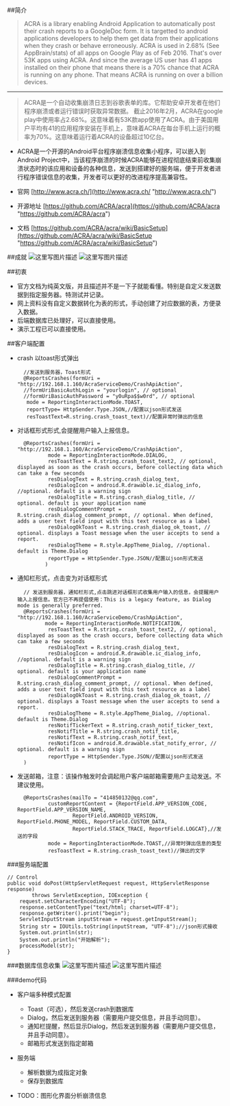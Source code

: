 ##简介
>ACRA is a library enabling Android Application to automatically post their crash reports to a GoogleDoc form. It is targetted to android applications developers to help them get data from their applications when they crash or behave erroneously.
ACRA is used in 2.68% (See AppBrain/stats) of all apps on Google Play as of Feb 2016. That's over 53K apps using ACRA. And since the average US user has 41 apps installed on their phone that means there is a 70% chance that ACRA is running on any phone. That means ACRA is running on over a billion devices.

---

> ACRA是一个自动收集崩溃日志到谷歌表单的库。它帮助安卓开发者在他们程序崩溃或者运行错误时获取异常数据。
截止2016年2月，ACRA在google play中使用率占2.68%。这意味着有53K款app使用了ACRA。由于美国用户平均有41的应用程序安装在手机上，意味着ACRA在每台手机上运行的概率为70%。这意味着运行着ACRA的设备超过10亿台。


* ACRA是一个开源的Android平台程序崩溃信息收集小程序，可以嵌入到Android Project中，当该程序崩溃的时候ACRA能够在进程彻底结束前收集崩溃状态时的该应用和设备的各种信息，发送到搭建好的服务端，便于开发者进行程序错误信息的收集，开发者可以更好的改进程序提高兼容性。

* 官网 [http://www.acra.ch/](http://www.acra.ch/ "http://www.acra.ch/")
* 开源地址 [https://github.com/ACRA/acra](https://github.com/ACRA/acra "https://github.com/ACRA/acra")
* 文档 [https://github.com/ACRA/acra/wiki/BasicSetup](https://github.com/ACRA/acra/wiki/BasicSetup "https://github.com/ACRA/acra/wiki/BasicSetup")

##成就
![这里写图片描述](http://img.blog.csdn.net/20170110152203985?watermark/2/text/aHR0cDovL2Jsb2cuY3Nkbi5uZXQvd2d5c2NzZg==/font/5a6L5L2T/fontsize/400/fill/I0JBQkFCMA==/dissolve/70/gravity/SouthEast)
![这里写图片描述](http://img.blog.csdn.net/20170110152215219?watermark/2/text/aHR0cDovL2Jsb2cuY3Nkbi5uZXQvd2d5c2NzZg==/font/5a6L5L2T/fontsize/400/fill/I0JBQkFCMA==/dissolve/70/gravity/SouthEast)

##初衷
* 官方文档为纯英文版，并且描述并不是一下子就能看懂。特别是自定义发送数据到指定服务器。特测试并记录。
* 网上资料没有自定义数据转化为表的形式，手动创建了对应数据的表，方便录入数据。
* 后端数据库已处理好，可以直接使用。
* 演示工程已可以直接使用。

##客户端配置

* crash 以toast形式弹出

		//发送到服务器，Toast形式
		@ReportsCrashes(formUri = "http://192.168.1.160/AcraServiceDemo/CrashApiAction",
		//formUriBasicAuthLogin = "yourlogin", // optional
		//formUriBasicAuthPassword = "y0uRpa$$w0rd", // optional
		 mode = ReportingInteractionMode.TOAST,
		 reportType= HttpSender.Type.JSON,//配置以json形式发送
		 resToastText=R.string.crash_toast_text)//配置异常时弹出的信息

* 对话框形式形式,会提醒用户输入上报信息。
	
		@ReportsCrashes(formUri = "http://192.168.1.160/AcraServiceDemo/CrashApiAction",
		        mode = ReportingInteractionMode.DIALOG,
		        resToastText = R.string.crash_toast_text2, // optional, displayed as soon as the crash occurs, before collecting data which can take a few seconds
		        resDialogText = R.string.crash_dialog_text,
		        resDialogIcon = android.R.drawable.ic_dialog_info, //optional. default is a warning sign
		        resDialogTitle = R.string.crash_dialog_title, // optional. default is your application name
		        resDialogCommentPrompt = R.string.crash_dialog_comment_prompt, // optional. When defined, adds a user text field input with this text resource as a label
		        resDialogOkToast = R.string.crash_dialog_ok_toast, // optional. displays a Toast message when the user accepts to send a report.
		        resDialogTheme = R.style.AppTheme_Dialog, //optional. default is Theme.Dialog
		        reportType = HttpSender.Type.JSON//配置以json形式发送
		       )


* 通知栏形式，点击变为对话框形式

		// 发送到服务器，通知栏形式,点击跳进对话框形式收集用户输入的信息，会提醒用户输入上报信息。官方已不再提倡使用：This is a legacy feature, as Dialog mode is generally preferred.
		@ReportsCrashes(formUri = "http://192.168.1.160/AcraServiceDemo/CrashApiAction",
		       mode = ReportingInteractionMode.NOTIFICATION,
		        resToastText = R.string.crash_toast_text2, // optional, displayed as soon as the crash occurs, before collecting data which can take a few seconds
		        resDialogText = R.string.crash_dialog_text,
		        resDialogIcon = android.R.drawable.ic_dialog_info, //optional. default is a warning sign
		        resDialogTitle = R.string.crash_dialog_title, // optional. default is your application name
		        resDialogCommentPrompt = R.string.crash_dialog_comment_prompt, // optional. When defined, adds a user text field input with this text resource as a label
		        resDialogOkToast = R.string.crash_dialog_ok_toast, // optional. displays a Toast message when the user accepts to send a report.
		        resDialogTheme = R.style.AppTheme_Dialog, //optional. default is Theme.Dialog
		        resNotifTickerText = R.string.crash_notif_ticker_text,
		        resNotifTitle = R.string.crash_notif_title,
		        resNotifText = R.string.crash_notif_text,
		        resNotifIcon = android.R.drawable.stat_notify_error, // optional. default is a warning sign
		        reportType = HttpSender.Type.JSON//配置以json形式发送
		)

* 发送邮箱，注意：该操作触发时会调起用户客户端邮箱需要用户主动发送。不建议使用。

		@ReportsCrashes(mailTo = "414850132@qq.com",
		        customReportContent = {ReportField.APP_VERSION_CODE, ReportField.APP_VERSION_NAME,
		                ReportField.ANDROID_VERSION, ReportField.PHONE_MODEL, ReportField.CUSTOM_DATA,
		                ReportField.STACK_TRACE, ReportField.LOGCAT},//发送的字段
		        mode = ReportingInteractionMode.TOAST,//异常时弹出信息的类型
		        resToastText = R.string.crash_toast_text)//弹出的文字

###服务端配置

	// Control
	public void doPost(HttpServletRequest request, HttpServletResponse response)
			throws ServletException, IOException {
		request.setCharacterEncoding("UTF-8");
		response.setContentType("text/html; charset=UTF-8");
		response.getWriter().print("begin");
		ServletInputStream inputStream = request.getInputStream();
		String str = IOUtils.toString(inputStream, "UTF-8");//json形式接收
		System.out.println(str);
		System.out.println("开始解析");
		processModel(str);
	}

###数据库信息收集
![这里写图片描述](http://img.blog.csdn.net/20170110152249485?watermark/2/text/aHR0cDovL2Jsb2cuY3Nkbi5uZXQvd2d5c2NzZg==/font/5a6L5L2T/fontsize/400/fill/I0JBQkFCMA==/dissolve/70/gravity/SouthEast)
![这里写图片描述](http://img.blog.csdn.net/20170110152258310?watermark/2/text/aHR0cDovL2Jsb2cuY3Nkbi5uZXQvd2d5c2NzZg==/font/5a6L5L2T/fontsize/400/fill/I0JBQkFCMA==/dissolve/70/gravity/SouthEast)

###demo代码
* 客户端多种模式配置
	* Toast（可选），然后发送crash到数据库
	* Dialog，然后发送到服务器（需要用户提交信息，并且手动同意）。
	* 通知栏提醒，然后显示Dialog，然后发送到服务器（需要用户提交信息，并且手动同意）。
	* 邮箱形式发送到指定邮箱
* 服务端
	* 解析数据为成指定对象
	* 保存到数据库

* TODO：图形化界面分析崩溃信息